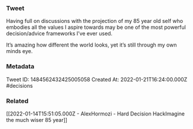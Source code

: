### Tweet
Having full on discussions with the projection of my 85 year old self who embodies all the values I aspire towards may be one of the most powerful decision/advice frameworks  I’ve ever used.

It’s amazing how different the world looks, yet it’s still through my own minds eye.

### Metadata
Tweet ID: 1484562432425005058
Created At: 2022-01-21T16:24:00.000Z
#decisions

### Related
[[2022-01-14T15:51:05.000Z - AlexHormozi - Hard Decision HackImagine the much wiser 85 year]]

